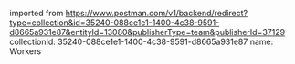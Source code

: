 imported from https://www.postman.com/v1/backend/redirect?type=collection&id=35240-088ce1e1-1400-4c38-9591-d8665a931e87&entityId=13080&publisherType=team&publisherId=37129
collectionId: 35240-088ce1e1-1400-4c38-9591-d8665a931e87
name: Workers